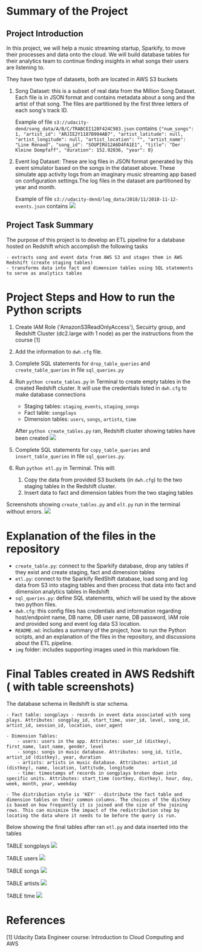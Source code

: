 # Summary of the Project 

## Project Introduction

In this project, we will help a music streaming startup, Sparkify, to move their processes and data onto the cloud. We will build database tables for their analytics team to continue finding insights in what songs their users are listening to.

They have two type of datasets, both are located in AWS S3 buckets
1. Song Dataset: this is a subset of real data from the Million Song Dataset. Each file is in JSON format and contains metadata about a song and the artist of that song. The files are partitioned by the first three letters of each song's track ID. 

   Example of file `s3://udacity-dend/song_data/A/B/C/TRABCEI128F424C983.json` 
   contains `{"num_songs": 1, "artist_id": "ARJIE2Y1187B994AB7", "artist_latitude": null, "artist_longitude": null, "artist_location": "", "artist_name": "Line Renaud", "song_id": "SOUPIRU12A6D4FA1E1", "title": "Der Kleine Dompfaff", "duration": 152.92036, "year": 0}`
   
2. Event log Dataset: These are log files in JSON format generated by this event simulator based on the songs in the dataset above. These simulate app activity logs from an imaginary music streaming app based on configuration settings.The log files in the dataset are partitioned by year and month.

    Example of file `s3://udacity-dend/log_data/2018/11/2018-11-12-events.json`
    contains
    ![](img/log-data.png)
    

## Project Task Summary

The purpose of this project is to develop an ETL pipeline for a database hosted on Redshift which accomplish the following tasks

    - extracts song and event data from AWS S3 and stages them in AWS Redshift (create staging tables) 
    - transforms data into fact and dimension tables using SQL statements to serve as analytics tables


# Project Steps and How to run the Python scripts
1. Create IAM Role ('AmazonS3ReadOnlyAccess'), Secuirty group, and Redshift Cluster (dc2.large with 1 node) as per the instructions from the course [1] 
2. Add the information to `dwh.cfg` file.
3. Complete SQL statements for `drop_table_queries` and `create_table_queries` in file `sql_queries.py`
4. Run `python create_tables.py` in Terminal to create empty tables in the created Redshift cluster. It will use the credentials listed in `dwh.cfg` to make database connections
   - Staging tables: `staging_events`, `staging_songs`
   - Fact table: `songplays`
   - Dimension tables: `users`, `songs`, `artists`, `time`
   
   After `python create_tables.py` ran, Redshift cluster showing tables have been created
   ![](img/after_create_table.PNG)
   
5. Complete SQL statements for `copy_table_queries` and `insert_table_queries` in file `sql_queries.py`.  
6. Run `python etl.py` in Terminal. This will:
   1) Copy the data from provided S3 buckets (in `dwh.cfg`) to the two staging tables in the Redshift cluster. 
   2) Insert data to fact and dimension tables from the two staging tables
   
Screenshots showing `create_tables.py` and `elt.py` run in the terminal without errors.
![](img/py_run_pass.PNG)

# Explanation of the files in the repository
- `create_table.py`: connect to the Sparkify database, drop any tables if they exist and create staging, fact and dimension tables
- `etl.py`: connect to the Sparkify RedShift database, load song and log data from S3 into staging tables and then process that data into fact and dimension analytics tables in Redshift 
- `sql_queries.py`: define SQL statements, which will be used by the above two python files.
- `dwh.cfg`: this config files has credentials and information regarding host/endpoint name, DB name, DB user name, DB password, IAM role and provided song and event log data S3 location.  
- `README.md`:  includes a summary of the project, how to run the Python scripts, and an explanation of the files in the repository, and discussions about the ETL pipeline.
- `img` folder: includes supporting images used in this markdown file.

# Final Tables created in AWS Redshift ( with table screenshots)
The database schema in Redshift is star schema.

    - Fact table: songplays - records in event data associated with song plays. Attributes: songplay_id, start_time, user_id, level, song_id, artist_id, session_id, location, user_agent
    
    - Dimension Tables:
        - users: users in the app. Attributes: user_id (distkey), first_name, last_name, gender, level
        - songs: songs in music database. Attributes: song_id, title, artist_id (distkey), year, duration
        - artists: artists in music database. Attributes: artist_id (distkey), name, location, lattitude, longitude
        - time: timestamps of records in songplays broken down into specific units. Attributes: start_time (sortkey, distkey), hour, day, week, month, year, weekday
    
    - The distribution style is 'KEY' - distribute the fact table and dimension tables on their common columns. The choices of the distkey is based on how frequently it is joined and the size of the joining rows. This can minimize the impact of the redistribution step by locating the data where it needs to be before the query is run. 

Below showing the final tables after ran `etl.py` and data inserted into the tables

TABLE songplays
![](img/final_songplays.PNG)

TABLE users
![](img/final_user.PNG)

TABLE songs
![](img/final_songs.PNG)

TABLE artists
![](img/final_artists.PNG)

TABLE time
![](img/final_time.PNG)

# References
[1] Udacity Data Engineer course: Introduction to Cloud Computing and AWS 
